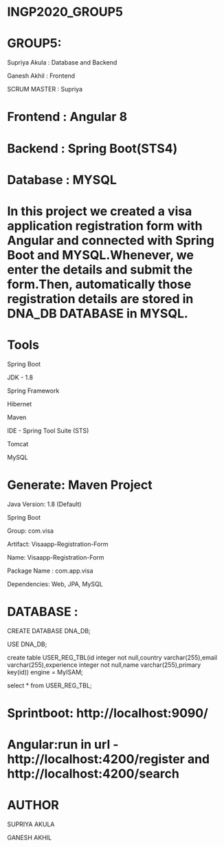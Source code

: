 # INGP2020_GROUP5
# GROUP5:
Supriya Akula : Database and Backend

Ganesh Akhil : Frontend
        
SCRUM MASTER : Supriya

# Frontend : Angular 8
# Backend : Spring Boot(STS4)
# Database : MYSQL

#  In this project we created a visa application registration form with Angular and connected with Spring Boot and MYSQL.Whenever, we enter the details and submit the form.Then, automatically those registration details are stored in DNA_DB DATABASE in MYSQL.

# Tools
Spring Boot 

JDK - 1.8

Spring Framework 

Hibernet

Maven 

IDE - Spring Tool Suite (STS)

Tomcat  

MySQL 

# Generate: Maven Project
Java Version: 1.8 (Default)

Spring Boot

Group: com.visa

Artifact: Visaapp-Registration-Form

Name: Visaapp-Registration-Form

Package Name : com.app.visa

Dependencies: Web, JPA, MySQL

# DATABASE :
CREATE DATABASE DNA_DB;

USE DNA_DB;

create table USER_REG_TBL(id integer not null,country varchar(255),email varchar(255),experience integer not null,name varchar(255),primary key(id)) engine = MyISAM;

select * from USER_REG_TBL;

# Sprintboot: http://localhost:9090/      
# Angular:run in url - http://localhost:4200/register  and http://localhost:4200/search

# AUTHOR
SUPRIYA AKULA

GANESH AKHIL

